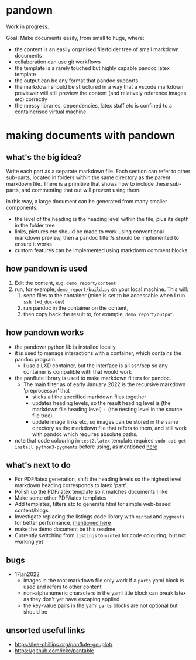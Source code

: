 # pandown

Work in progress.

Goal: Make documents easily, from small to huge, where:
- the content is an easily organised file/folder tree of small markdown documents
- collaboration can use git workflows
- the template is a rarely touched but highly capable pandoc latex template
- the output can be any format that pandoc supports
- the markdown should be structured in a way that a vscode markdown previewer will still preview the content (and relatively reference images etc) correctly
- the messy libraries, dependencies, latex stuff etc is confined to a containerised virtual machine


# making documents with pandown

## what's the big idea?
Write each part as a separate markdown file.
Each section can refer to other sub-parts, located in folders within the same directory as the parent markdown file. There is a primitive that shows how to include these sub-parts, and commenting that out will prevent using them.

In this way, a large document can be generated from many smaller components.
- the level of the heading is the heading level within the file, plus its depth in the folder tree
- links, pictures etc should be made to work using conventional markdown preview, then a pandoc filter/s should be implemented to ensure it works
- custom features can be implemented using markdown comment blocks 

## how pandown is used

1. Edit the content, e.g. `demo_report/content`
2. run, for example, `demo_report/build.py` on your local machine. This will:
	1. send files to the container (mine is set to be accessable when I run `ssh lxd_doc-dev`)
	2. run pandoc in the container on the content,
	3. then copy back the result to, for example, `demo_report/output`.

## how pandown works
- the pandown python lib is installed locally
- it is used to manage interactions with a container, which contains the pandoc program.
	- I use a LXD container, but the interface is all ssh/scp so any container is compatible with that would work
- the panflute library is used to make markdown filters for pandoc.
	- The main filter as of early January 2022 is the recursive markdown 'preprocessor' that
		- sticks all the specified markdown files together
		- updates heading levels, so the result heading level is (the markdown file heading level) + (the nesting level in the source file tree)
		- update image links etc, so images can be stored in the same directory as the markdown file that refers to them, and still work with pandoc which requires absolute paths.
- note that code colouring in `test2.latex` template requires `sudo apt-get install python3-pygments` before using, as mentioned [here](https://tex.stackexchange.com/questions/146264/i-cant-get-minted-package-to-work-under-ubuntu-pygments-error/563919#563919)

## what's next to do
- For PDF/latex generation, shift the heading levels so the highest level markdown heading corresponds to latex 'part'.
- Polish up the PDF/latex template so it matches documents I like
- Make some other PDF/latex templates 
- Add templates, filters etc to generate html for simple web-based content/blogs
- Investigate replacing the listings code library with `minted` and `pygments` for better performance, [mentioned here](https://tex.stackexchange.com/questions/89276/insert-bash-code-with-coloration-into-my-latex-report)
- make the demo document be this readme
- Currently switching from `listings` to `minted` for code colouring, but not working yet

## bugs
- 17jan2022
	- images in the root markdown file only work if a `parts` yaml block is used and refers to other content
	- non-alphanumeric characters in the yaml title block can break latex as they don't yet have escaping applied
	- the key-value pairs in the yaml `parts` blocks are not optional but should be

## unsorted useful links
- https://lee-phillips.org/panflute-gnuplot/
- https://github.com/ickc/pantable


